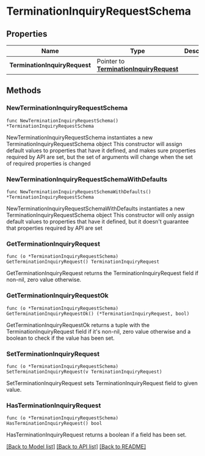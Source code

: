 # TerminationInquiryRequestSchema

## Properties

Name | Type | Description | Notes
------------ | ------------- | ------------- | -------------
**TerminationInquiryRequest** | Pointer to [**TerminationInquiryRequest**](TerminationInquiryRequest.md) |  | [optional] 

## Methods

### NewTerminationInquiryRequestSchema

`func NewTerminationInquiryRequestSchema() *TerminationInquiryRequestSchema`

NewTerminationInquiryRequestSchema instantiates a new TerminationInquiryRequestSchema object
This constructor will assign default values to properties that have it defined,
and makes sure properties required by API are set, but the set of arguments
will change when the set of required properties is changed

### NewTerminationInquiryRequestSchemaWithDefaults

`func NewTerminationInquiryRequestSchemaWithDefaults() *TerminationInquiryRequestSchema`

NewTerminationInquiryRequestSchemaWithDefaults instantiates a new TerminationInquiryRequestSchema object
This constructor will only assign default values to properties that have it defined,
but it doesn't guarantee that properties required by API are set

### GetTerminationInquiryRequest

`func (o *TerminationInquiryRequestSchema) GetTerminationInquiryRequest() TerminationInquiryRequest`

GetTerminationInquiryRequest returns the TerminationInquiryRequest field if non-nil, zero value otherwise.

### GetTerminationInquiryRequestOk

`func (o *TerminationInquiryRequestSchema) GetTerminationInquiryRequestOk() (*TerminationInquiryRequest, bool)`

GetTerminationInquiryRequestOk returns a tuple with the TerminationInquiryRequest field if it's non-nil, zero value otherwise
and a boolean to check if the value has been set.

### SetTerminationInquiryRequest

`func (o *TerminationInquiryRequestSchema) SetTerminationInquiryRequest(v TerminationInquiryRequest)`

SetTerminationInquiryRequest sets TerminationInquiryRequest field to given value.

### HasTerminationInquiryRequest

`func (o *TerminationInquiryRequestSchema) HasTerminationInquiryRequest() bool`

HasTerminationInquiryRequest returns a boolean if a field has been set.


[[Back to Model list]](../README.md#documentation-for-models) [[Back to API list]](../README.md#documentation-for-api-endpoints) [[Back to README]](../README.md)


